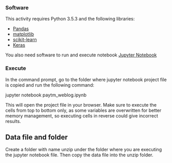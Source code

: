 
### Software

This activity requires Python 3.5.3 and the following libraries:

- [Pandas](http://pandas.pydata.org)
- [matplotlib](http://matplotlib.org/)
- [scikit-learn](http://scikit-learn.org/stable/)
- [Keras](http://keras.io/)

You also need software to run and execute notebook
[Jupyter Notebook](http://ipython.org/notebook.html)

### Execute

In the command prompt, go to the folder where jupyter notebook project file is copied and run the following command:

jupyter notebook paytm_weblog.ipynb

This will open the project file in your browser. Make sure to execute the cells from top to bottom only, as some variables are overwritten for better memory management, so executing cells in reverse could give incorrect results.

## Data file and folder

Create a folder with name unzip under the folder where you are executing the jupyter notebook file. Then copy the data file into the unzip folder.
